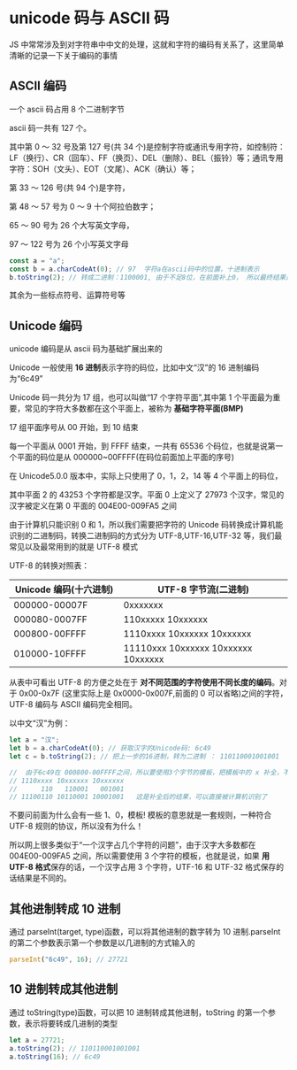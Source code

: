 # unicode 码与 ASCII 码

JS 中常常涉及到对字符串中中文的处理，这就和字符的编码有关系了，这里简单清晰的记录一下关于编码的事情

## ASCII 编码

一个 ascii 码占用 8 个二进制字节

ascii 码一共有 127 个。

其中第 0 ～ 32 号及第 127 号(共 34 个)是控制字符或通讯专用字符，如控制符：LF（换行）、CR（回车）、FF（换页）、DEL（删除）、BEL（振铃）等；通讯专用字符：SOH（文头）、EOT（文尾）、ACK（确认）等；

第 33 ～ 126 号(共 94 个)是字符，

第 48 ～ 57 号为 0 ～ 9 十个阿拉伯数字；

65 ～ 90 号为 26 个大写英文字母，

97 ～ 122 号为 26 个小写英文字母

```js
const a = "a";
const b = a.charCodeAt(0); // 97  字符a在ascii码中的位置，十进制表示
b.toString(2); // 转成二进制：1100001, 由于不足8位，在前面补上0， 所以最终结果是01100001,
```

其余为一些标点符号、运算符号等

## Unicode 编码

unicode 编码是从 ascii 码为基础扩展出来的

Unicode 一般使用 **16 进制**表示字符的码位，比如中文“汉”的 16 进制编码为“6c49”

Unicode 码一共分为 17 组，也可以叫做“17 个字符平面”,其中第 1 个平面最为重要，常见的字符大多数都在这个平面上，被称为 **基础字符平面(BMP)**

17 组平面序号从 00 开始，到 10 结束

每一个平面从 0001 开始，到 FFFF 结束，一共有 65536 个码位，也就是说第一个平面的码位是从 000000~00FFFF(在码位前面加上平面的序号)

在 Unicode5.0.0 版本中，实际上只使用了 0，1，2，14 等 4 个平面上的码位，

其中平面 2 的 43253 个字符都是汉字。平面 0 上定义了 27973 个汉字，常见的汉字被定义在第 0 平面的 004E00-009FA5 之间

由于计算机只能识别 0 和 1，所以我们需要把字符的 Unicode 码转换成计算机能识别的二进制码，转换二进制码的方式分为 UTF-8,UTF-16,UTF-32 等，我们最常见以及最常用到的就是 UTF-8 模式

UTF-8 的转换对照表：

| Unicode 编码(十六进制)　 | UTF-8 字节流(二进制)                |
| ------------------------ | ----------------------------------- |
| 000000-00007F            | 0xxxxxxx                            |
| 000080-0007FF            | 110xxxxx 10xxxxxx                   |
| 000800-00FFFF            | 1110xxxx 10xxxxxx 10xxxxxx          |
| 010000-10FFFF            | 11110xxx 10xxxxxx 10xxxxxx 10xxxxxx |

从表中可看出 UTF-8 的方便之处在于 **对不同范围的字符使用不同长度的编码**。对于 0x00-0x7F (这里实际上是 0x0000-0x007F,前面的 0 可以省略)之间的字符，UTF-8 编码与 ASCII 编码完全相同。

以中文“汉”为例：

```js
let a = "汉";
let b = a.charCodeAt(0); // 获取汉字的Unicode码: 6c49
let c = b.toString(2); // 把上一步的16进制，转为二进制 ： 110110001001001

//  由于6c49在 000800-00FFFF之间，所以要使用3个字节的模板，把模板中的 x 补全，不够的用0代替
// 1110xxxx 10xxxxxx 10xxxxxx
//      110   110001   001001
// 11100110 10110001 10001001   这是补全后的结果，可以直接被计算机识别了
```

不要问前面为什么会有一些 1、0，模板! 模板的意思就是一套规则，一种符合 UTF-8 规则的协议，所以没有为什么！

所以网上很多类似于“一个汉字占几个字符的问题”，由于汉字大多数都在 004E00-009FA5 之间，所以需要使用 3 个字符的模板，也就是说，如果 **用 UTF-8 格式**保存的话，一个汉字占用 3 个字符，UTF-16 和 UTF-32 格式保存的话结果是不同的。

## 其他进制转成 10 进制

通过 parseInt(target, type)函数，可以将其他进制的数字转为 10 进制.parseInt 的第二个参数表示第一个参数是以几进制的方式输入的

```js
parseInt("6c49", 16); // 27721
```

## 10 进制转成其他进制

通过 toString(type)函数，可以把 10 进制转成其他进制，toString 的第一个参数，表示将要转成几进制的类型

```js
let a = 27721;
a.toString(2); // 110110001001001
a.toString(16); // 6c49
```
